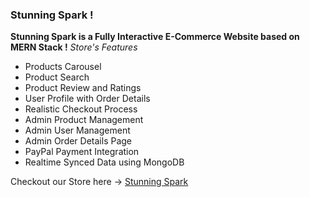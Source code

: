 ### Stunning Spark !
**Stunning Spark is a Fully Interactive E-Commerce Website based on MERN Stack !**
_Store's Features_

- Products Carousel
- Product Search
- Product Review and Ratings
- User Profile with Order Details
- Realistic Checkout Process
- Admin Product Management
- Admin User Management
- Admin Order Details Page
- PayPal Payment Integration
- Realtime Synced Data using MongoDB


Checkout our Store here -> [Stunning Spark](https://stunning-spark.onrender.com/)
